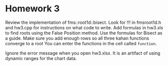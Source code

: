 # Homework 3

Review the implementation of fms::root1d::bisect. 
Look for !!! in fmsroot1d.h and hw3.cpp for instructions on what code to write. 
Add formulas in hw3.xls to find roots using the False Position method. 
Use the formulas for Bisect as a guide. 
Make sure you add enough rows so all three kahan functions converge to a root 
You can enter the functions in the cell called `function`. 

Ignore the error message when you open hw3.xlsx. 
It is an artifact of using dynamic ranges for the chart data. 